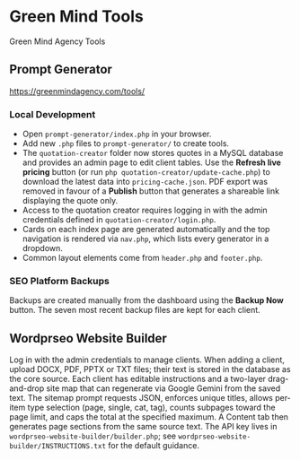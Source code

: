 # Green Mind Tools
Green Mind Agency Tools

## Prompt Generator
https://greenmindagency.com/tools/

### Local Development
- Open `prompt-generator/index.php` in your browser.
- Add new `.php` files to `prompt-generator/` to create tools.
- The `quotation-creator` folder now stores quotes in a MySQL database and provides an admin page to edit client tables. Use the **Refresh live pricing** button (or run `php quotation-creator/update-cache.php`) to download the latest data into `pricing-cache.json`. PDF export was removed in favour of a **Publish** button that generates a shareable link displaying the quote only.
- Access to the quotation creator requires logging in with the admin credentials defined in `quotation-creator/login.php`.
- Cards on each index page are generated automatically and the top navigation is rendered via `nav.php`, which lists every generator in a dropdown.
- Common layout elements come from `header.php` and `footer.php`.

### SEO Platform Backups
Backups are created manually from the dashboard using the **Backup Now**
button. The seven most recent backup files are kept for each client.

## Wordprseo Website Builder
Log in with the admin credentials to manage clients. When adding a client, upload DOCX, PDF, PPTX or TXT files; their text is stored in the database as the core source. Each client has editable instructions and a two-layer drag-and-drop site map that can regenerate via Google Gemini from the saved text. The sitemap prompt requests JSON, enforces unique titles, allows per-item type selection (page, single, cat, tag), counts subpages toward the page limit, and caps the total at the specified maximum. A Content tab then generates page sections from the same source text. The API key lives in `wordprseo-website-builder/builder.php`; see `wordprseo-website-builder/INSTRUCTIONS.txt` for the default guidance.
